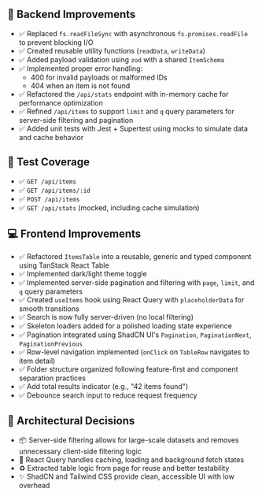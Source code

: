 ## 🔧 Backend Improvements

- ✅ Replaced `fs.readFileSync` with asynchronous `fs.promises.readFile` to prevent blocking I/O
- ✅ Created reusable utility functions (`readData`, `writeData`)
- ✅ Added payload validation using `zod` with a shared `ItemSchema`
- ✅ Implemented proper error handling:
  - 400 for invalid payloads or malformed IDs
  - 404 when an item is not found
- ✅ Refactored the `/api/stats` endpoint with in-memory cache for performance optimization
- ✅ Refined `/api/items` to support `limit` and `q` query parameters for server-side filtering and pagination
- ✅ Added unit tests with Jest + Supertest using mocks to simulate data and cache behavior

## 🧪 Test Coverage

- ✅ `GET /api/items`
- ✅ `GET /api/items/:id`
- ✅ `POST /api/items`
- ✅ `GET /api/stats` (mocked, including cache simulation)

## 💻 Frontend Improvements

- ✅ Refactored `ItemsTable` into a reusable, generic and typed component using TanStack React Table
- ✅ Implemented dark/light theme toggle
- ✅ Implemented server-side pagination and filtering with `page`, `limit`, and `q` query parameters
- ✅ Created `useItems` hook using React Query with `placeholderData` for smooth transitions
- ✅ Search is now fully server-driven (no local filtering)
- ✅ Skeleton loaders added for a polished loading state experience
- ✅ Pagination integrated using ShadCN UI's `Pagination`, `PaginationNext`, `PaginationPrevious`
- ✅ Row-level navigation implemented (`onClick` on `TableRow` navigates to item detail)
- ✅ Folder structure organized following feature-first and component separation practices
- ✅ Add total results indicator (e.g., "42 items found")
- ✅ Debounce search input to reduce request frequency

## 🧠 Architectural Decisions

- 📦 Server-side filtering allows for large-scale datasets and removes unnecessary client-side filtering logic
- 🧩 React Query handles caching, loading and background fetch states
- ♻️ Extracted table logic from page for reuse and better testability
- ✨ ShadCN and Tailwind CSS provide clean, accessible UI with low overhead
